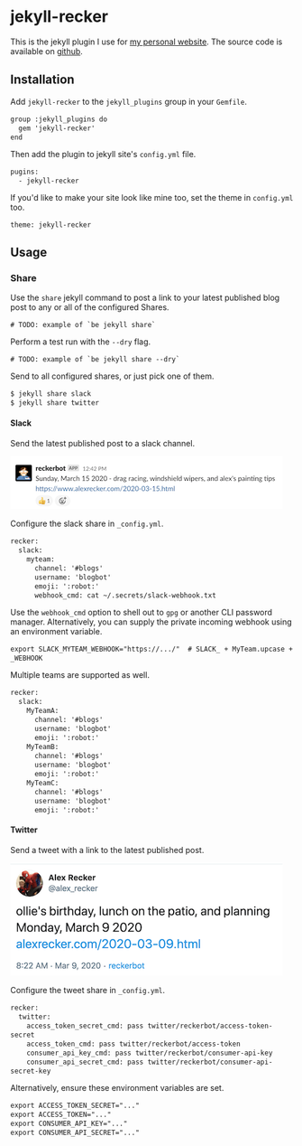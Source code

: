# jekyll-recker

This is the jekyll plugin I use for [my personal website].  The source
code is available on [github].

## Installation

Add `jekyll-recker` to the `jekyll_plugins` group in your `Gemfile`.

    group :jekyll_plugins do
      gem 'jekyll-recker'
    end

Then add the plugin to jekyll site's `config.yml` file.

    pugins:
      - jekyll-recker

If you'd like to make your site look like mine too, set the theme in
`config.yml` too.

    theme: jekyll-recker

## Usage

### Share

Use the `share` jekyll command to post a link to your latest published
blog post to any or all of the configured Shares.

    # TODO: example of `be jekyll share`

Perform a test run with the `--dry` flag.

    # TODO: example of `be jekyll share --dry`

Send to all configured shares, or just pick one of them.

    $ jekyll share slack
	$ jekyll share twitter

#### Slack

Send the latest published post to a slack channel.

![example slack]

Configure the slack share in `_config.yml`.

    recker:
      slack:
        myteam:
          channel: '#blogs'
          username: 'blogbot'
          emoji: ':robot:'
          webhook_cmd: cat ~/.secrets/slack-webhook.txt

Use the `webhook_cmd` option to shell out to `gpg` or another CLI
password manager.  Alternatively, you can supply the private incoming
webhook using an environment variable.

    export SLACK_MYTEAM_WEBHOOK="https://.../"  # SLACK_ + MyTeam.upcase + _WEBHOOK

Multiple teams are supported as well.

    recker:
      slack:
        MyTeamA:
          channel: '#blogs'
          username: 'blogbot'
          emoji: ':robot:'
        MyTeamB:
          channel: '#blogs'
          username: 'blogbot'
          emoji: ':robot:'
        MyTeamC:
          channel: '#blogs'
          username: 'blogbot'
          emoji: ':robot:'

#### Twitter

Send a tweet with a link to the latest published post.

![example tweet]

Configure the tweet share in `_config.yml`.

    recker:
      twitter:
        access_token_secret_cmd: pass twitter/reckerbot/access-token-secret
        access_token_cmd: pass twitter/reckerbot/access-token
        consumer_api_key_cmd: pass twitter/reckerbot/consumer-api-key
        consumer_api_secret_cmd: pass twitter/reckerbot/consumer-api-secret-key

Alternatively, ensure these environment variables are set.

    export ACCESS_TOKEN_SECRET="..."
    export ACCESS_TOKEN="..."
    export CONSUMER_API_KEY="..."
    export CONSUMER_API_SECRET="..."

[example slack]: screenshots/example-slack.png
[example tweet]: screenshots/example-tweet.png
[github]: https://www.github.com/arecker/blog
[my personal website]: https://www.alexrecker.com

